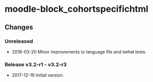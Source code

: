 moodle-block_cohortspecifichtml
===============================

Changes
-------

### Unreleased

* 2018-03-20 Minor improvements to language file and behat tests.

### Release v3.2-r1 - v3.2-r3

* 2017-12-19 Initial version.
